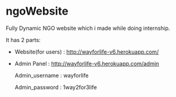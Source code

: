 # ngoWebsite
Fully Dynamic NGO website which i made while doing internship.

It has 2 parts:
- Website(for users) : http://wayforlife-v6.herokuapp.com/
- Admin Panel : http://wayforlife-v6.herokuapp.com/admin
  
  Admin_username : wayforlife
  
  Admin_password : 1way2for3life
